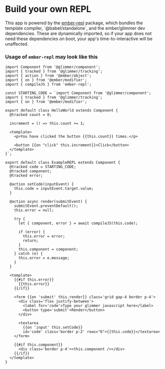 # Build your own REPL

This app is powered by the [ember-repl](https://github.com/NullVoxPopuli/ember-repl)
package, which bundles the template compiler, \`@babel/standalone\`, and the
ember/glimmer dev dependencies.
These are dynamically imported, so if your app does not need these dependencies on boot,
your app's time-to-interactive will be unaffected.

### Usage of `ember-repl` may look like this

```gjs live preview
import Component from '@glimmer/component';
import { tracked } from '@glimmer/tracking';
import { action } from '@ember/object';
import { on } from '@ember/modifier';
import { compileJS } from 'ember-repl';

const STARTING_CODE = `import Component from '@glimmer/component';
import { tracked } from '@glimmer/tracking';
import { on } from '@ember/modifier';

export default class HelloWorld extends Component {
  @tracked count = 0;

  increment = () => this.count += 1;

  <template>
    <p>You have clicked the button {{this.count}} times.</p>

    <button {{on "click" this.increment}}>Click</button>
  </template>
}`;

export default class ExampleREPL extends Component {
  @tracked code = STARTING_CODE;
  @tracked component;
  @tracked error;

  @action setCode(inputEvent) {
    this.code = inputEvent.target.value;
  }

  @action async render(submitEvent) {
    submitEvent.preventDefault();
    this.error = null;

    try {
      let { component, error } = await compileJS(this.code);

      if (error) {
        this.error = error;
        return;
      }
      this.component = component;
    } catch (e) {
      this.error = e.message;
    }
  }

  <template>
    {{#if this.error}}
      {{this.error}}
    {{/if}}

    <form {{on 'submit' this.render}} class='grid gap-4 border p-4'>
      <div class='flex justify-between'>
        <label for='code'>Type your glimmer javascript here</label>
        <button type='submit'>Render</button>
      </div>

      <textarea
        {{on 'input' this.setCode}}
        id='code' class='border p-2' rows="6">{{this.code}}</textarea>
    </form>

    {{#if this.component}}
      <div class='border p-4'><this.component /></div>
    {{/if}}
  </template>
}
```
